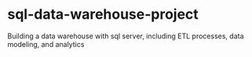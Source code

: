 # sql-data-warehouse-project
Building a data warehouse with sql server, including ETL processes, data modeling, and analytics
